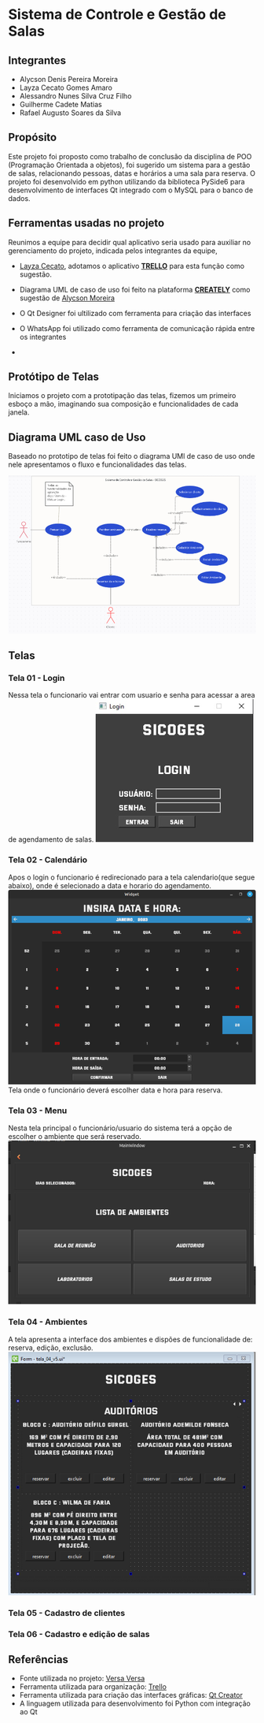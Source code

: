 # Sistema de Controle e Gestão de Salas

## Integrantes

* Alycson Denis Pereira Moreira
* Layza Cecato Gomes Amaro
* Alessandro Nunes Silva Cruz Filho
* Guilherme Cadete Matias
* Rafael Augusto Soares da Silva

## Propósito

Este projeto foi proposto como trabalho de conclusão da disciplina de POO (Programação Orientada a objetos), foi sugerido um sistema para a gestão de salas, relacionando pessoas, datas e horários a uma sala para reserva. O projeto foi desenvolvido em python utilizando da biblioteca PySide6 para desenvolvimento de interfaces Qt integrado com o MySQL para o banco de dados.

## Ferramentas usadas no projeto
Reunimos a equipe para decidir qual aplicativo seria usado para auxiliar no gerenciamento do projeto, indicada pelos integrantes da equipe, 

* [Layza Cecato](https://github.com/layzacecato-dev), adotamos o aplicativo [**TRELLO**](https://trello.com/home) para esta função como sugestão.

* Diagrama UML de caso de uso foi feito na plataforma [**CREATELY**](https://creately.com/) como sugestão de [Alycson Moreira](https://github.com/Alycson-Moreira)

* O Qt Designer foi ultilizado com ferramenta para criação das interfaces 

* O WhatsApp foi utilizado como ferramenta de comunicação rápida entre os integrantes
* 
## Protótipo de Telas
Iniciamos o projeto com a prototipação das telas, fizemos um primeiro esboço a mão, imaginando sua composição e funcionalidades de cada janela.

## Diagrama UML caso de Uso
Baseado no prototipo de telas foi feito o diagrama UMl de caso de uso onde nele apresentamos o fluxo e funcionalidades das telas. 

![diagrama caso de uso](img/diagrama_uml_caso_de_uso.png)



## Telas


### Tela 01 - Login
Nessa tela o funcionario vai entrar com usuario e senha para acessar a area de agendamento de salas.
![Tela do login](img/janela_login.jpg)

### Tela 02 - Calendário
Apos o login o funcionario é redirecionado para a tela calendario(que segue abaixo), onde é selecionado a data e horario do agendamento.
![Tela do calendário](img/demonstracao_calendario.png)
Tela onde o funcionário deverá escolher data e hora para reserva.

### Tela 03 - Menu
Nesta tela principal o funcionário/usuario do sistema terá a opção de escolher o ambiente que será reservado.
![Tela Principal](img/tela_principal.png)

### Tela 04 - Ambientes
A tela apresenta a interface dos ambientes e dispões de funcionalidade de: reserva, edição, exclusão.
![Tela de Ambientes](img/tela_04_v5.png)

### Tela 05 - Cadastro de clientes

### Tela 06 - Cadastro e edição de salas


## Referências
* Fonte utilizada no projeto: [Versa Versa](www.dafont.com/pt/versa-versa.font)
* Ferramenta utilizada para organização: [Trello](https://trello.com/home)
* Ferramenta utilizada para criação das interfaces gráficas: [Qt Creator](https://www.qt.io/product/development-tools)
* A linguagem utilizada para desenvolvimento foi Python com integração ao Qt

